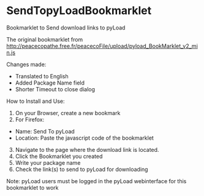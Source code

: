 # SendTopyLoadBookmarklet
Bookmarklet to Send download links to pyLoad

The original bookmarklet from http://peacecopathe.free.fr/peacecoFile/upload/pyload_BookMarklet_v2_min.js

Changes made:
- Translated to English
- Added Package Name field
- Shorter Timeout to close dialog

How to Install and Use:
1. On your Browser, create a new bookmark
2. For Firefox:
- Name: Send To pyLoad
- Location: Paste the javascript code of the bookmarklet

3. Navigate to the page where the download link is located.
4. Click the Bookmarklet you created
5. Write your package name
6. Check the link(s) to send to pyLoad for downloading

Note:
pyLoad users must be logged in the pyLoad webinterface for this bookmarklet to work
